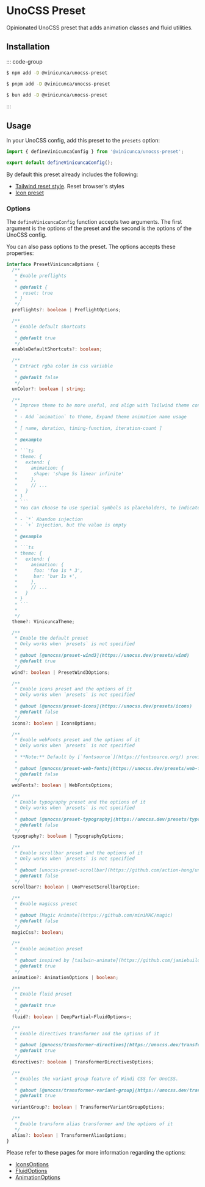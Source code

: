 # UnoCSS Preset

Opinionated UnoCSS preset that adds animation classes and fluid utilities.

## Installation

::: code-group

```sh [npm]
$ npm add -D @vinicunca/unocss-preset
```

```sh [pnpm]
$ pnpm add -D @vinicunca/unocss-preset
```

```sh [bun]
$ bun add -D @vinicunca/unocss-preset
```

:::

## Usage

In your UnoCSS config, add this preset to the `presets` option:

```ts
import { defineVinicuncaConfig } from '@vinicunca/unocss-preset';

export default defineVinicuncaConfig();
```

By default this preset already includes the following:

- [Tailwind reset style](https://unocss.dev/guide/style-reset#tailwind). Reset browser's styles
- [Icon preset](https://unocss.dev/presets/icons)

### Options

The `defineVinicuncaConfig` function accepts two arguments. The first argument is the options of the preset and the second is the options of the UnoCSS config.

You can also pass options to the preset. The options accepts these properties:

````ts
interface PresetVinicuncaOptions {
  /**
   * Enable preflights
   *
   * @default {
   *  reset: true
   * }
   */
  preflights?: boolean | PreflightOptions;

  /**
   * Enable default shortcuts
   *
   * @default true
   */
  enableDefaultShortcuts?: boolean;

  /**
   * Extract rgba color in css variable
   *
   * @default false
   */
  unColor?: boolean | string;

  /**
   * Improve theme to be more useful, and align with Tailwind theme configuration
   *
   * - Add `animation` to theme, Expand theme animation name usage
   *
   * [ name, duration, timing-function, iteration-count ]
   *
   * @example
   *
   * ```ts
   * theme: {
   *   extend: {
   *     animation: {
   *      shape: 'shape 5s linear infinite'
   *     },
   *     // ...
   *   }
   * }
   * ```
   * You can choose to use special symbols as placeholders, to indicate whether to inject this property into the uno theme
   *
   * - `*` Abandon injection
   * - `+` Injection, but the value is empty
   *
   * @example
   *
   * ```ts
   * theme: {
   *   extend: {
   *     animation: {
   *      foo: 'foo 1s * 3',
   *      bar: 'bar 1s +',
   *     },
   *     // ...
   *   }
   * }
   * ```
   *
   */
  theme?: VinicuncaTheme;

  /**
   * Enable the default preset
   * Only works when `presets` is not specified
   *
   * @about [@unocss/preset-wind3](https://unocss.dev/presets/wind)
   * @default true
   */
  wind?: boolean | PresetWind3Options;

  /**
   * Enable icons preset and the options of it
   * Only works when `presets` is not specified
   *
   * @about [@unocss/preset-icons](https://unocss.dev/presets/icons)
   * @default false
   */
  icons?: boolean | IconsOptions;

  /**
   * Enable webFonts preset and the options of it
   * Only works when `presets` is not specified
   *
   * **Note:** Default by [`fontsource`](https://fontsource.org/) provider
   *
   * @about [@unocss/preset-web-fonts](https://unocss.dev/presets/web-fonts)
   * @default false
   */
  webFonts?: boolean | WebFontsOptions;

  /**
   * Enable typography preset and the options of it
   * Only works when `presets` is not specified
   *
   * @about [@unocss/preset-typography](https://unocss.dev/presets/typography)
   * @default false
   */
  typography?: boolean | TypographyOptions;

  /**
   * Enable scrollbar preset and the options of it
   * Only works when `presets` is not specified
   *
   * @about [unocss-preset-scrollbar](https://github.com/action-hong/unocss-preset-scrollbar)
   * @default false
   */
  scrollbar?: boolean | UnoPresetScrollbarOption;

  /**
   * Enable magicss preset
   *
   * @about [Magic Animate](https://github.com/miniMAC/magic)
   * @default false
   */
  magicCss?: boolean;

  /**
   * Enable animation preset
   *
   * @about inspired by [tailwin-animate](https://github.com/jamiebuilds/tailwindcss-animate)
   * @default true
   */
  animation?: AnimationOptions | boolean;

  /**
   * Enable fluid preset
   *
   * @default true
   */
  fluid?: boolean | DeepPartial<FluidOptions>;

  /**
   * Enable directives transformer and the options of it
   *
   * @about [@unocss/transformer-directives](https://unocss.dev/transformers/directives)
   * @default true
   */
  directives?: boolean | TransformerDirectivesOptions;

  /**
   * Enables the variant group feature of Windi CSS for UnoCSS.
   *
   * @about [@unocss/transformer-variant-group](https://unocss.dev/transformers/variant-group)
   * @default true
   */
  variantGroup?: boolean | TransformerVariantGroupOptions;

  /**
   * Enable transform alias transformer and the options of it
   */
  alias?: boolean | TransformerAliasOptions;
}
````

Please refer to these pages for more information regarding the options:

- [IconsOptions](https://unocss.dev/presets/icons#options)
- [FluidOptions](/fluid/usage)
- [AnimationOptions](/animations/usage)
